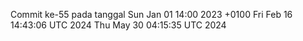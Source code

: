 Commit ke-55 pada tanggal Sun Jan 01 14:00 2023 +0100
Fri Feb 16 14:43:06 UTC 2024
Thu May 30 04:15:35 UTC 2024
